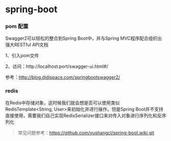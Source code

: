 # spring-boot

### pom 配置

Swagger2可以轻松的整合到Spring Boot中，并与Spring MVC程序配合组织出强大RESTful API文档

1、引入pom文件

2、访问：http://localhost:port/swagger-ui.html#/

参考：http://blog.didispace.com/springbootswagger2/


### redis
在Redis中存储对象，这时候我们就会想是否可以使用类似RedisTemplate<String, User>来初始化并进行操作。但是Spring Boot并不支持直接使用，需要我们自己实现RedisSerializer<T>接口来对传入对象进行序列化和反序列化

> 常见问题参考：https://github.com/yushangcl/spring-boot.wiki.git
